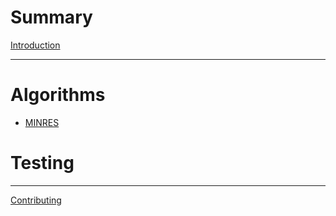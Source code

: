 # Summary

[Introduction](./intro.md)

---

# Algorithms

- [MINRES](./minres.md)

# Testing

---

[Contributing](./contributing.md)

